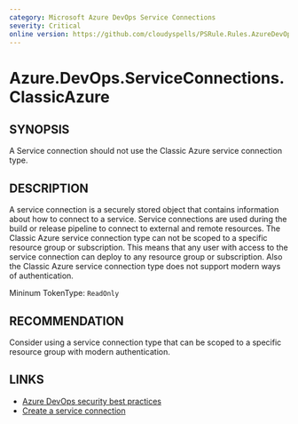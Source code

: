 ```yaml
---
category: Microsoft Azure DevOps Service Connections
severity: Critical
online version: https://github.com/cloudyspells/PSRule.Rules.AzureDevOps/blob/main/src/PSRule.Rules.AzureDevOps/en/Azure.DevOps.ServiceConnections.ClassicAzure.md
---
```


# Azure.DevOps.ServiceConnections.ClassicAzure

## SYNOPSIS

A Service connection should not use the Classic Azure service connection type.

## DESCRIPTION

A service connection is a securely stored object that contains information about how to
connect to a service. Service connections are used during the build or release pipeline to
connect to external and remote resources. The Classic Azure service connection type can not
be scoped to a specific resource group or subscription. This means that any user with
access to the service connection can deploy to any resource group or subscription. Also
the Classic Azure service connection type does not support modern ways of authentication.

Mininum TokenType: `ReadOnly`

## RECOMMENDATION

Consider using a service connection type that can be scoped to a specific resource group
with modern authentication.

## LINKS

- [Azure DevOps security best practices](https://learn.microsoft.com/en-us/azure/devops/organizations/security/security-best-practices?view=azure-devops#scope-service-accounts)
- [Create a service connection](https://learn.microsoft.com/en-us/azure/devops/pipelines/library/connect-to-azure?view=azure-devops#create-an-azure-resource-manager-service-connection-using-workload-identity-federation)

